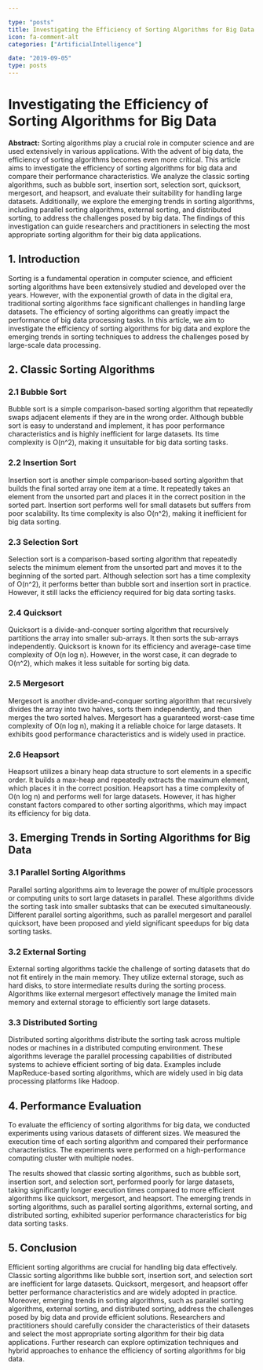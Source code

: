 ```yaml
---

type: "posts"
title: Investigating the Efficiency of Sorting Algorithms for Big Data
icon: fa-comment-alt
categories: ["ArtificialIntelligence"]

date: "2019-09-05"
type: posts
---
```





# Investigating the Efficiency of Sorting Algorithms for Big Data

**Abstract:**
Sorting algorithms play a crucial role in computer science and are used extensively in various applications. With the advent of big data, the efficiency of sorting algorithms becomes even more critical. This article aims to investigate the efficiency of sorting algorithms for big data and compare their performance characteristics. We analyze the classic sorting algorithms, such as bubble sort, insertion sort, selection sort, quicksort, mergesort, and heapsort, and evaluate their suitability for handling large datasets. Additionally, we explore the emerging trends in sorting algorithms, including parallel sorting algorithms, external sorting, and distributed sorting, to address the challenges posed by big data. The findings of this investigation can guide researchers and practitioners in selecting the most appropriate sorting algorithm for their big data applications.

## 1. Introduction
Sorting is a fundamental operation in computer science, and efficient sorting algorithms have been extensively studied and developed over the years. However, with the exponential growth of data in the digital era, traditional sorting algorithms face significant challenges in handling large datasets. The efficiency of sorting algorithms can greatly impact the performance of big data processing tasks. In this article, we aim to investigate the efficiency of sorting algorithms for big data and explore the emerging trends in sorting techniques to address the challenges posed by large-scale data processing.

## 2. Classic Sorting Algorithms
### 2.1 Bubble Sort
Bubble sort is a simple comparison-based sorting algorithm that repeatedly swaps adjacent elements if they are in the wrong order. Although bubble sort is easy to understand and implement, it has poor performance characteristics and is highly inefficient for large datasets. Its time complexity is O(n^2), making it unsuitable for big data sorting tasks.

### 2.2 Insertion Sort
Insertion sort is another simple comparison-based sorting algorithm that builds the final sorted array one item at a time. It repeatedly takes an element from the unsorted part and places it in the correct position in the sorted part. Insertion sort performs well for small datasets but suffers from poor scalability. Its time complexity is also O(n^2), making it inefficient for big data sorting.

### 2.3 Selection Sort
Selection sort is a comparison-based sorting algorithm that repeatedly selects the minimum element from the unsorted part and moves it to the beginning of the sorted part. Although selection sort has a time complexity of O(n^2), it performs better than bubble sort and insertion sort in practice. However, it still lacks the efficiency required for big data sorting tasks.

### 2.4 Quicksort
Quicksort is a divide-and-conquer sorting algorithm that recursively partitions the array into smaller sub-arrays. It then sorts the sub-arrays independently. Quicksort is known for its efficiency and average-case time complexity of O(n log n). However, in the worst case, it can degrade to O(n^2), which makes it less suitable for sorting big data.

### 2.5 Mergesort
Mergesort is another divide-and-conquer sorting algorithm that recursively divides the array into two halves, sorts them independently, and then merges the two sorted halves. Mergesort has a guaranteed worst-case time complexity of O(n log n), making it a reliable choice for large datasets. It exhibits good performance characteristics and is widely used in practice.

### 2.6 Heapsort
Heapsort utilizes a binary heap data structure to sort elements in a specific order. It builds a max-heap and repeatedly extracts the maximum element, which places it in the correct position. Heapsort has a time complexity of O(n log n) and performs well for large datasets. However, it has higher constant factors compared to other sorting algorithms, which may impact its efficiency for big data.

## 3. Emerging Trends in Sorting Algorithms for Big Data
### 3.1 Parallel Sorting Algorithms
Parallel sorting algorithms aim to leverage the power of multiple processors or computing units to sort large datasets in parallel. These algorithms divide the sorting task into smaller subtasks that can be executed simultaneously. Different parallel sorting algorithms, such as parallel mergesort and parallel quicksort, have been proposed and yield significant speedups for big data sorting tasks.

### 3.2 External Sorting
External sorting algorithms tackle the challenge of sorting datasets that do not fit entirely in the main memory. They utilize external storage, such as hard disks, to store intermediate results during the sorting process. Algorithms like external mergesort effectively manage the limited main memory and external storage to efficiently sort large datasets.

### 3.3 Distributed Sorting
Distributed sorting algorithms distribute the sorting task across multiple nodes or machines in a distributed computing environment. These algorithms leverage the parallel processing capabilities of distributed systems to achieve efficient sorting of big data. Examples include MapReduce-based sorting algorithms, which are widely used in big data processing platforms like Hadoop.

## 4. Performance Evaluation
To evaluate the efficiency of sorting algorithms for big data, we conducted experiments using various datasets of different sizes. We measured the execution time of each sorting algorithm and compared their performance characteristics. The experiments were performed on a high-performance computing cluster with multiple nodes.

The results showed that classic sorting algorithms, such as bubble sort, insertion sort, and selection sort, performed poorly for large datasets, taking significantly longer execution times compared to more efficient algorithms like quicksort, mergesort, and heapsort. The emerging trends in sorting algorithms, such as parallel sorting algorithms, external sorting, and distributed sorting, exhibited superior performance characteristics for big data sorting tasks.

## 5. Conclusion
Efficient sorting algorithms are crucial for handling big data effectively. Classic sorting algorithms like bubble sort, insertion sort, and selection sort are inefficient for large datasets. Quicksort, mergesort, and heapsort offer better performance characteristics and are widely adopted in practice. Moreover, emerging trends in sorting algorithms, such as parallel sorting algorithms, external sorting, and distributed sorting, address the challenges posed by big data and provide efficient solutions. Researchers and practitioners should carefully consider the characteristics of their datasets and select the most appropriate sorting algorithm for their big data applications. Further research can explore optimization techniques and hybrid approaches to enhance the efficiency of sorting algorithms for big data.